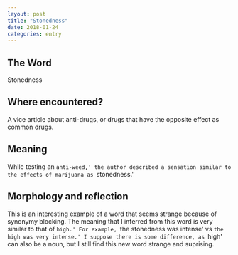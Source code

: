 ```yaml
---
layout: post
title: "Stonedness"
date: 2018-01-24
categories: entry
---
```

## The Word
Stonedness

## Where encountered?
A vice article about anti-drugs, or drugs that have the opposite effect as common drugs. 

## Meaning
While testing an `anti-weed,' the author described a sensation similar to the effects of marijuana as `stonedness.' 

## Morphology and reflection
This is an interesting example of a word that seems strange because of synonymy blocking. The meaning that I inferred from this word is very similar to that of `high.' For example, `the stonedness was intense' vs `the high was very intense.' I suppose there is some difference, as `high' can also be a noun, but I still find this new word strange and suprising.
